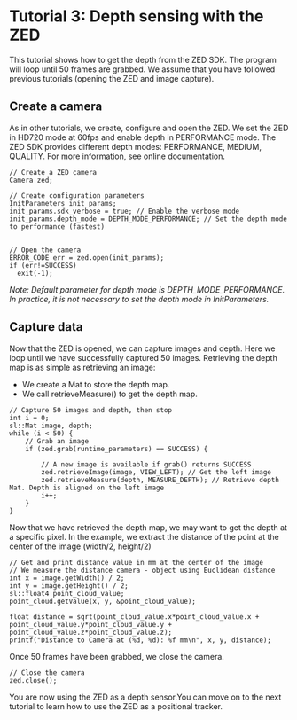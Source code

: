 # Tutorial 3: Depth sensing with the ZED

This tutorial shows how to get the depth from the ZED SDK. The program will loop until 50 frames are grabbed.
We assume that you have followed previous tutorials (opening the ZED and image capture).


## Create a camera

As in other tutorials, we create, configure and open the ZED.
We set the ZED in HD720 mode at 60fps and enable depth in PERFORMANCE mode. The ZED SDK provides different depth modes: PERFORMANCE, MEDIUM, QUALITY. For more information, see online documentation.

```
// Create a ZED camera
Camera zed;

// Create configuration parameters
InitParameters init_params;
init_params.sdk_verbose = true; // Enable the verbose mode
init_params.depth_mode = DEPTH_MODE_PERFORMANCE; // Set the depth mode to performance (fastest)


// Open the camera
ERROR_CODE err = zed.open(init_params);
if (err!=SUCCESS)
  exit(-1);
```

<i>Note: Default parameter for depth mode is DEPTH_MODE_PERFORMANCE. In practice, it is not necessary to set the depth mode in InitParameters. </i>

## Capture data

Now that the ZED is opened, we can capture images and depth. Here we loop until we have successfully captured 50 images.
Retrieving the depth map is as simple as retrieving an image:
* We create a Mat to store the depth map.
* We call retrieveMeasure() to get the depth map.

```
// Capture 50 images and depth, then stop
int i = 0;
sl::Mat image, depth;
while (i < 50) {
    // Grab an image
    if (zed.grab(runtime_parameters) == SUCCESS) {

        // A new image is available if grab() returns SUCCESS
        zed.retrieveImage(image, VIEW_LEFT); // Get the left image
        zed.retrieveMeasure(depth, MEASURE_DEPTH); // Retrieve depth Mat. Depth is aligned on the left image
        i++;
    }
}
```


Now that we have retrieved the depth map, we may want to get the depth at a specific pixel. 
In the example, we extract the distance of the point at the center of the image (width/2, height/2)

```
// Get and print distance value in mm at the center of the image
// We measure the distance camera - object using Euclidean distance
int x = image.getWidth() / 2;
int y = image.getHeight() / 2;
sl::float4 point_cloud_value;
point_cloud.getValue(x, y, &point_cloud_value);

float distance = sqrt(point_cloud_value.x*point_cloud_value.x + point_cloud_value.y*point_cloud_value.y + point_cloud_value.z*point_cloud_value.z);
printf("Distance to Camera at (%d, %d): %f mm\n", x, y, distance);
```

Once 50 frames have been grabbed, we close the camera.

```
// Close the camera
zed.close();
```

You are now using the ZED as a depth sensor.You can move on to the next tutorial to learn how to use the ZED as a positional tracker.

